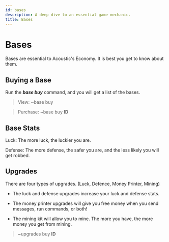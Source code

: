 ```yaml
---
id: bases
description: A deep dive to an essential game-mechanic.
title: Bases
---
```


# Bases

Bases are essential to Acoustic's Economy. It is best you get to know about them.

## Buying a Base

Run the **_base buy_** command, and you will get a list of the bases.

> View: ~base buy

> Purchase: ~base buy **ID**

## Base Stats

Luck: The more luck, the luckier you are.

Defense: The more defense, the safer you are, and the less likely you will get robbed.

## Upgrades

There are four types of upgrades. (Luck, Defence, Money Printer, Mining)

- The luck and defense upgrades increase your luck and defense stats.

- The money printer upgrades will give you free money when you send messages, run commands, or both!

- The mining kit will allow you to mine. The more you have, the more money you get from mining.

> ~upgrades buy **ID**
